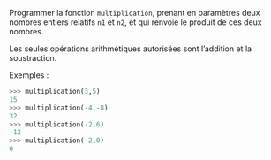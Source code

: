 Programmer la fonction `multiplication`, prenant en paramètres deux nombres entiers relatifs
`n1` et `n2`, et qui renvoie le produit de ces deux nombres.

Les seules opérations arithmétiques autorisées sont l’addition et la soustraction. 

Exemples :
```python
>>> multiplication(3,5)
15
>>> multiplication(-4,-8)
32
>>> multiplication(-2,6)
-12
>>> multiplication(-2,0)
0
```